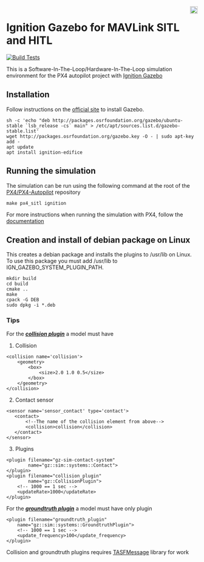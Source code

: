 <img align="right" height="20" src="https://auterion.com/wp-content/uploads/2020/05/auterion_logo_default_sunrise.svg">

# Ignition Gazebo for MAVLink SITL and HITL

[![Build Tests](https://github.com/Auterion/sitl_ign_gazebo/actions/workflows/build_test.yml/badge.svg)](https://github.com/Auterion/sitl_ign_gazebo/actions/workflows/build_test.yml)

This is a Software-In-The-Loop/Hardware-In-The-Loop simulation environment for the PX4 autopilot project with [Ignition Gazebo](https://ignitionrobotics.org/home)

## Installation

Follow instructions on the [official site](http://gazebosim.org/tutorials?cat=install) to install Gazebo.

```
sh -c 'echo "deb http://packages.osrfoundation.org/gazebo/ubuntu-stable `lsb_release -cs` main" > /etc/apt/sources.list.d/gazebo-stable.list'
wget http://packages.osrfoundation.org/gazebo.key -O - | sudo apt-key add -
apt update
apt install ignition-edifice
```

## Running the simulation
The simulation can be run using the following command at the root of the [PX4/PX4-Autopilot](https://github.com/PX4/PX4-Autopilot) repository
```
make px4_sitl ignition
```

For more instructions when running the simulation with PX4, follow the [documentation](http://docs.px4.io/master/en/simulation/ignition_gazebo.html)

## Creation and install of debian package on Linux
This creates a debian package and installs the plugins to /usr/lib on Linux. To use this package you must add /usr/lib to IGN_GAZEBO_SYSTEM_PLUGIN_PATH.
```
mkdir build
cd build
cmake ..
make
cpack -G DEB
sudo dpkg -i *.deb
```

### Tips
For the [**_collision plugin_**](./src/harmonic_collision.cpp) a model must have
1. Collision
```
<collision name='collision'>
    <geometry>
        <box>
            <size>2.0 1.0 0.5</size>
        </box>
    </geometry>
</collision>
```
 2. Contact sensor
 ```
<sensor name='sensor_contact' type='contact'>
    <contact>
        <!--The name of the collision element from above-->
        <collision>collision</collision>
    </contact>
</sensor>
 ```
3. Plugins 
```
<plugin filename="gz-sim-contact-system"
        name="gz::sim::systems::Contact">
</plugin>
<plugin filename="collision_plugin"
        name="gz::CollisionPlugin">
    <!-- 1000 == 1 sec -->
    <updateRate>1000</updateRate>
</plugin>
```

For the [**_groundtruth plugin_**](./src/groundtruth_plugin.cpp) a model must have only plugin
```
<plugin filename="groundtruth_plugin"
    name="gz::sim::systems::GroundtruthPlugin">
    <!-- 1000 == 1 sec -->
    <update_frequency>100</update_frequency>
</plugin>
```

Collision and groundtruth plugins requires [TASFMessage](https://github.com/tiiuae/TASFMessages) library for work